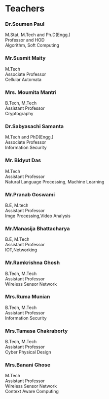 # Teachers
 
 ### Dr.Soumen Paul
 M.Stat, M.Tech and Ph.D(Engg.)\
 Professor and HOD\
 Algorithm, Soft Computing

 ### Mr.Susmit Maity
 M.Tech\
 Associate Professor\
 Cellular Automata
 
 ### Mrs. Moumita Mantri
 B.Tech, M.Tech\
 Assistant Professor\
 Cryptography
 
 ### Dr.Sabyasachi Samanta
 M.Tech and PhD(Engg.)\
 Associate Professor\
 Information Security
 
 ### Mr. Bidyut Das
 M.Tech\
 Assistant Professor\
 Natural Language Processing, Machine Learning
 
 ### Mr.Pranab Goswami
 B.E, M.tech\
 Assistant Professor\
 Imge Processing,Video Analysis
 
 ### Mr.Manasija Bhattacharya
 B.E, M.Tech\
 Assistant Professor\
 IOT,Networking
 
 ### Mr.Ramkrishna Ghosh
 B.Tech, M.Tech\
 Assistant Professor\
 Wireless Sensor Network
 
 ### Mrs.Ruma Munian
 B.Tech, M.Tech\
 Assistant Professor\
 Information Security
 
 ### Mrs.Tamasa Chakraborty
 B.Tech, M.Tech\
 Assistant Professor\
 Cyber Physical Design
 
 ### Mrs.Banani Ghose
 M.Tech\
 Assistant Professor\
 Wireless Sensor Network\
 Context Aware Computing
 
